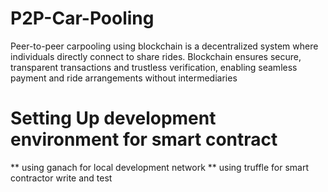 # P2P-Car-Pooling
Peer-to-peer carpooling using blockchain is a decentralized system where individuals directly connect to share rides. Blockchain ensures secure, transparent transactions and trustless verification, enabling seamless payment and ride arrangements without intermediaries

# Setting Up development environment for smart contract
** using ganach for local development network
** using truffle for smart contractor write and test

